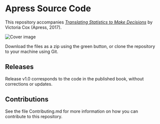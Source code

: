 # Apress Source Code

This repository accompanies [*Translating Statistics to Make Decisions*](http://www.apress.com/9781484222553) by Victoria Cox (Apress, 2017).

![Cover image](9781484222553.jpg)

Download the files as a zip using the green button, or clone the repository to your machine using Git.

## Releases

Release v1.0 corresponds to the code in the published book, without corrections or updates.

## Contributions

See the file Contributing.md for more information on how you can contribute to this repository.
